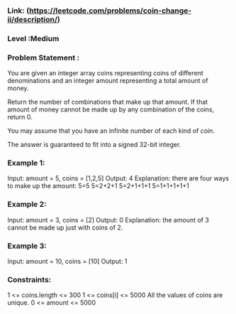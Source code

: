 
### Link: (https://leetcode.com/problems/coin-change-ii/description/)
### Level :Medium
### Problem Statement :
You are given an integer array coins representing coins of different denominations and an integer amount representing a total amount of money.

Return the number of combinations that make up that amount. If that amount of money cannot be made up by any combination of the coins, return 0.

You may assume that you have an infinite number of each kind of coin.

The answer is guaranteed to fit into a signed 32-bit integer.

 

###  Example 1:

Input: amount = 5, coins = [1,2,5]
Output: 4
Explanation: there are four ways to make up the amount:
5=5
5=2+2+1
5=2+1+1+1
5=1+1+1+1+1
###  Example 2:

Input: amount = 3, coins = [2]
Output: 0
Explanation: the amount of 3 cannot be made up just with coins of 2.
###  Example 3:

Input: amount = 10, coins = [10]
Output: 1
 

###  Constraints:

1 <= coins.length <= 300
1 <= coins[i] <= 5000
All the values of coins are unique.
0 <= amount <= 5000
